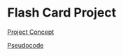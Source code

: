 # Flash Card Project

[Project Concept](https://whimsical.com/flash-card-V4m9vgEdUeR6wBrFP1uoEr)

[Pseudocode](https://docs.google.com/document/d/1HXmb2ODqQ0ydp3YTev3VLQin7eTN_JiVPLYJTPgww8A/edit)

